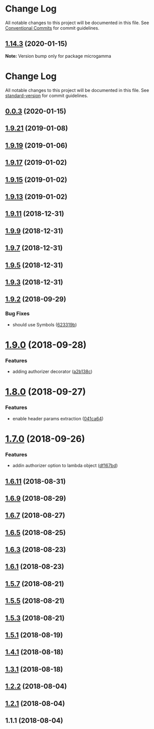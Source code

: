 # Change Log

All notable changes to this project will be documented in this file.
See [Conventional Commits](https://conventionalcommits.org) for commit guidelines.

## [1.14.3](https://github.com/davidecavaliere/-microgamma/compare/v1.14.2...v1.14.3) (2020-01-15)

**Note:** Version bump only for package microgamma





# Change Log

All notable changes to this project will be documented in this file. See [standard-version](https://github.com/conventional-changelog/standard-version) for commit guidelines.

<a name="0.0.3"></a>
## [0.0.3](https://github.com/davidecavaliere/-microgamma/compare/v1.14.2...v0.0.3) (2020-01-15)



<a name="1.9.21"></a>
## [1.9.21](https://github.com/davidecavaliere/apigator/compare/v1.9.19...v1.9.21) (2019-01-08)



<a name="1.9.19"></a>
## [1.9.19](https://github.com/davidecavaliere/apigator/compare/v1.9.17...v1.9.19) (2019-01-06)



<a name="1.9.17"></a>
## [1.9.17](https://github.com/davidecavaliere/apigator/compare/v1.9.15...v1.9.17) (2019-01-02)



<a name="1.9.15"></a>
## [1.9.15](https://github.com/davidecavaliere/apigator/compare/v1.9.13...v1.9.15) (2019-01-02)



<a name="1.9.13"></a>
## [1.9.13](https://github.com/davidecavaliere/apigator/compare/v1.9.11...v1.9.13) (2019-01-02)



<a name="1.9.11"></a>
## [1.9.11](https://github.com/davidecavaliere/apigator/compare/v1.9.9...v1.9.11) (2018-12-31)



<a name="1.9.9"></a>
## [1.9.9](https://github.com/davidecavaliere/apigator/compare/v1.9.7...v1.9.9) (2018-12-31)



<a name="1.9.7"></a>
## [1.9.7](https://github.com/davidecavaliere/apigator/compare/v1.9.5...v1.9.7) (2018-12-31)



<a name="1.9.5"></a>
## [1.9.5](https://github.com/davidecavaliere/apigator/compare/v1.9.3...v1.9.5) (2018-12-31)



<a name="1.9.3"></a>
## [1.9.3](https://github.com/davidecavaliere/apigator/compare/v1.9.2...v1.9.3) (2018-12-31)



<a name="1.9.2"></a>
## [1.9.2](https://github.com/davidecavaliere/apigator/compare/v1.9.0...v1.9.2) (2018-09-29)


### Bug Fixes

* should use Symbols ([623319b](https://github.com/davidecavaliere/apigator/commit/623319b))



<a name="1.9.0"></a>
# [1.9.0](https://github.com/davidecavaliere/apigator/compare/v1.8.0...v1.9.0) (2018-09-28)


### Features

* adding authorizer decorator ([a2b138c](https://github.com/davidecavaliere/apigator/commit/a2b138c))



<a name="1.8.0"></a>
# [1.8.0](https://github.com/davidecavaliere/apigator/compare/v1.7.0...v1.8.0) (2018-09-27)


### Features

* enable header params extraction ([041ca64](https://github.com/davidecavaliere/apigator/commit/041ca64))



<a name="1.7.0"></a>
# [1.7.0](https://github.com/davidecavaliere/apigator/compare/v1.6.11...v1.7.0) (2018-09-26)


### Features

* addin authorizer option to lambda object ([df167bd](https://github.com/davidecavaliere/apigator/commit/df167bd))



<a name="1.6.11"></a>
## [1.6.11](https://github.com/davidecavaliere/apigator/compare/v1.6.9...v1.6.11) (2018-08-31)



<a name="1.6.9"></a>
## [1.6.9](https://github.com/davidecavaliere/apigator/compare/v1.6.7...v1.6.9) (2018-08-29)



<a name="1.6.7"></a>
## [1.6.7](https://github.com/davidecavaliere/apigator/compare/v1.6.5...v1.6.7) (2018-08-27)



<a name="1.6.5"></a>
## [1.6.5](https://github.com/davidecavaliere/apigator/compare/v1.6.3...v1.6.5) (2018-08-25)



<a name="1.6.3"></a>
## [1.6.3](https://github.com/davidecavaliere/apigator/compare/v1.6.1...v1.6.3) (2018-08-23)



<a name="1.6.1"></a>
## [1.6.1](https://github.com/davidecavaliere/apigator/compare/v1.5.7...v1.6.1) (2018-08-23)



<a name="1.5.7"></a>
## [1.5.7](https://github.com/davidecavaliere/apigator/compare/v1.5.5...v1.5.7) (2018-08-21)



<a name="1.5.5"></a>
## [1.5.5](https://github.com/davidecavaliere/apigator/compare/v1.5.3...v1.5.5) (2018-08-21)



<a name="1.5.3"></a>
## [1.5.3](https://github.com/davidecavaliere/apigator/compare/v1.5.1...v1.5.3) (2018-08-21)



<a name="1.5.1"></a>
## [1.5.1](https://github.com/davidecavaliere/apigator/compare/v1.4.1...v1.5.1) (2018-08-19)



<a name="1.4.1"></a>
## [1.4.1](https://github.com/davidecavaliere/apigator/compare/v1.3.1...v1.4.1) (2018-08-18)



<a name="1.3.1"></a>
## [1.3.1](https://github.com/davidecavaliere/apigator/compare/v1.2.2...v1.3.1) (2018-08-18)



<a name="1.2.2"></a>
## [1.2.2](https://github.com/davidecavaliere/apigator/compare/v1.2.1...v1.2.2) (2018-08-04)



<a name="1.2.1"></a>
## [1.2.1](https://github.com/davidecavaliere/apigator/compare/v1.1.1...v1.2.1) (2018-08-04)



<a name="1.1.1"></a>
## 1.1.1 (2018-08-04)
